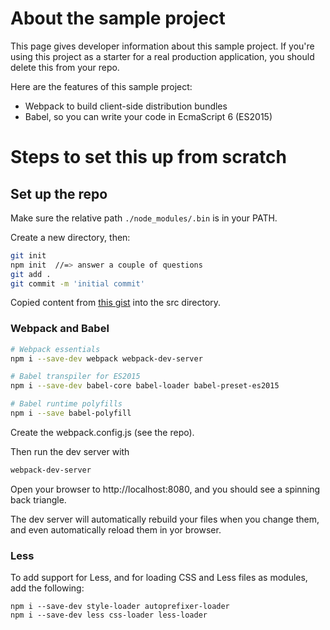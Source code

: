 # About the sample project

This page gives developer information about this sample project.
If you're using this project as a starter for a real production
application, you should delete this from your repo.

Here are the features of this sample project:

* Webpack to build client-side distribution bundles
* Babel, so you can write your code in EcmaScript 6 (ES2015)


# Steps to set this up from scratch

## Set up the repo

Make sure the relative path `./node_modules/.bin` is in your
PATH.

Create a new directory, then:

```bash
git init
npm init  //=> answer a couple of questions
git add . 
git commit -m 'initial commit'
```

Copied content from [this 
gist]( https://gist.github.com/jamesknelson/9b7db05268e747b4aa4d)
into the src directory.

### Webpack and Babel

```bash
# Webpack essentials
npm i --save-dev webpack webpack-dev-server 

# Babel transpiler for ES2015
npm i --save-dev babel-core babel-loader babel-preset-es2015

# Babel runtime polyfills
npm i --save babel-polyfill
```

Create the webpack.config.js (see the repo).

Then run the dev server with

```bash
webpack-dev-server
```

Open your browser to http://localhost:8080, and you should see
a spinning back triangle.

The dev server will automatically rebuild your files when you
change them, and even automatically reload them in yor browser.

### Less

To add support for Less, and for loading CSS and Less files as
modules, add the following:

```
npm i --save-dev style-loader autoprefixer-loader
npm i --save-dev less css-loader less-loader
```


